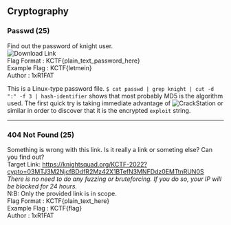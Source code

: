 ## Cryptography  
  
### Passwd (25)  
Find out the password of knight user.  
![Download Link](./files/passwd)  
Flag Format : KCTF{plain_text_password_here}  
Example Flag : KCTF{letmein}  
Author : 1xR1FAT  
  
This is a Linux-type password file. `$ cat passwd | grep knight | cut -d ":" -f 3 | hash-identifier` shows that most probably MD5 is the algorithm used. The first quick try is taking immediate advantage of ![CrackStation](https://crackstation.net/) or similar in order to discover that it is the encrypted `exploit` string.  

---  

### 404 Not Found (25)  
Something is wrong with this link. Is it really a link or someting else? Can you find out?  
Target Link: https://knightsquad.org/KCTF-2022?cypto=03MTJ3M2NjcfBDdfR2Mz42X1BTefN3MNFDdz0EMTtnRUN0S  
_There is no need to do any fuzzing or bruteforcing. If you do so, your IP will be blocked for 24 hours._  
N:B: Only the provided link is in scope.  
Flag Format : KCTF{plain_text_here}  
Example Flag : KCTF{flag}  
Author : 1xR1FAT  
